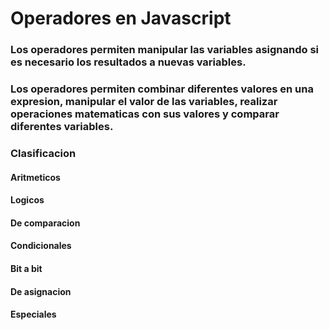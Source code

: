 # Operadores en Javascript

### Los operadores permiten manipular las variables asignando si es necesario los resultados a nuevas variables.

### Los operadores permiten combinar diferentes valores en una expresion, manipular el valor de las variables, realizar operaciones matematicas con sus valores y comparar diferentes variables.

### Clasificacion
#### Aritmeticos
#### Logicos
#### De comparacion
#### Condicionales 
#### Bit a bit 
#### De asignacion 
#### Especiales